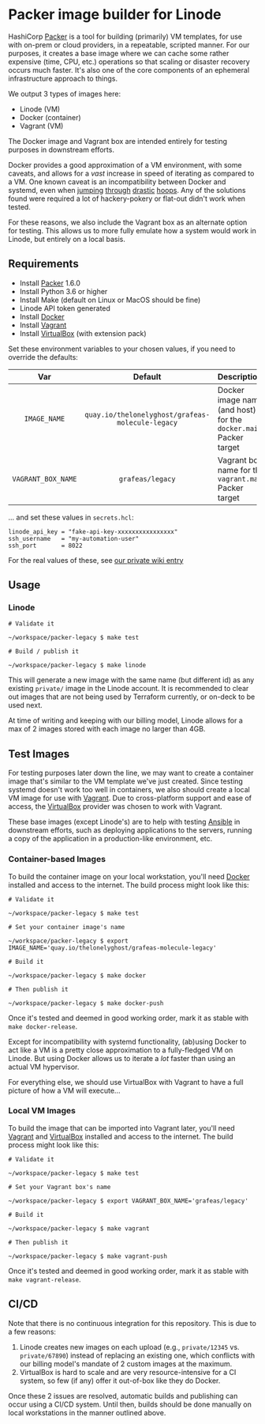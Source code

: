 # Packer image builder for Linode

HashiCorp [Packer] is a tool for building (primarily) VM templates, for use with on-prem or cloud providers, in a repeatable, scripted manner. For our purposes, it creates a base image where we can cache some rather expensive (time, CPU, etc.) operations so that scaling or disaster recovery occurs much faster. It's also one of the core components of an ephemeral infrastructure approach to things.

We output 3 types of images here:

- Linode (VM)
- Docker (container)
- Vagrant (VM)

The Docker image and Vagrant box are intended entirely for testing purposes in downstream efforts.

Docker provides a good approximation of a VM environment, with some caveats, and allows for a _vast_ increase in speed of iterating as compared to a VM. One known caveat is an incompatibility between Docker and systemd, even when [jumping][docker-systemd-1] [through][docker-systemd-2] [drastic][docker-systemd-3] [hoops][docker-systemd-4]. Any of the solutions found were required a lot of hackery-pokery or flat-out didn't work when tested.

For these reasons, we also include the Vagrant box as an alternate option for testing. This allows us to more fully emulate how a system would work in Linode, but entirely on a local basis.

[docker-systemd-1]: https://markandruth.co.uk/2020/10/10/running-systemd-inside-a-centos-8-docker-container
[docker-systemd-2]: https://developers.redhat.com/blog/2014/05/05/running-systemd-within-docker-container/
[docker-systemd-3]: https://developers.redhat.com/blog/2019/04/24/how-to-run-systemd-in-a-container/
[docker-systemd-4]: https://lwn.net/Articles/676831/

## Requirements

- Install [Packer] 1.6.0
- Install Python 3.6 or higher
- Install Make (default on Linux or MacOS should be fine)
- Linode API token generated
- Install [Docker]
- Install [Vagrant]
- Install [VirtualBox] (with extension pack)

Set these environment variables to your chosen values, if you need to override the defaults:

| Var                 | Default                                          | Description                                                      |
|:-------------------:|:------------------------------------------------:|:-----------------------------------------------------------------|
| `IMAGE_NAME`        | `quay.io/thelonelyghost/grafeas-molecule-legacy` | Docker image name (and host) for the `docker.main` Packer target |
| `VAGRANT_BOX_NAME`  | `grafeas/legacy`                                 | Vagrant box name for the `vagrant.main` Packer target            |

... and set these values in `secrets.hcl`:

```hcl
linode_api_key = "fake-api-key-xxxxxxxxxxxxxxxx"
ssh_username   = "my-automation-user"
ssh_port       = 8022
```

For the real values of these, see [our private wiki entry][wiki-packer]

## Usage

### Linode

```shell
# Validate it

~/workspace/packer-legacy $ make test

# Build / publish it

~/workspace/packer-legacy $ make linode
```

This will generate a new image with the same name (but different id) as any existing `private/` image in the Linode account. It is recommended to clear out images that are not being used by Terraform currently, or on-deck to be used next.

At time of writing and keeping with our billing model, Linode allows for a max of 2 images stored with each image no larger than 4GB.

## Test Images

For testing purposes later down the line, we may want to create a container image that's similar to the VM template we've just created. Since testing systemd doesn't work too well in containers, we also should create a local VM image for use with [Vagrant]. Due to cross-platform support and ease of access, the [VirtualBox] provider was chosen to work with Vagrant.

These base images (except Linode's) are to help with testing [Ansible] in downstream efforts, such as deploying applications to the servers, running a copy of the application in a production-like environment, etc.

### Container-based Images

To build the container image on your local workstation, you'll need [Docker] installed and access to the internet. The build process might look like this:

```shell
# Validate it

~/workspace/packer-legacy $ make test

# Set your container image's name

~/workspace/packer-legacy $ export IMAGE_NAME='quay.io/thelonelyghost/grafeas-molecule-legacy'

# Build it

~/workspace/packer-legacy $ make docker

# Then publish it

~/workspace/packer-legacy $ make docker-push
```

Once it's tested and deemed in good working order, mark it as stable with `make docker-release`.

Except for incompatibility with systemd functionality, (ab)using Docker to act like a VM is a pretty close approximation to a fully-fledged VM on Linode. But using Docker allows us to iterate a _lot_ faster than using an actual VM hypervisor.

For everything else, we should use VirtualBox with Vagrant to have a full picture of how a VM will execute...

### Local VM Images

To build the image that can be imported into Vagrant later, you'll need [Vagrant] and [VirtualBox] installed and access to the internet. The build process might look like this:

```shell
# Validate it

~/workspace/packer-legacy $ make test

# Set your Vagrant box's name

~/workspace/packer-legacy $ export VAGRANT_BOX_NAME='grafeas/legacy'

# Build it

~/workspace/packer-legacy $ make vagrant

# Then publish it

~/workspace/packer-legacy $ make vagrant-push
```

Once it's tested and deemed in good working order, mark it as stable with `make vagrant-release`.

## CI/CD

Note that there is no continuous integration for this repository. This is due to a few reasons:

1. Linode creates new images on each upload (e.g., `private/12345` vs. `private/67890`) instead of replacing an existing one, which conflicts with our billing model's mandate of 2 custom images at the maximum.
2. VirtualBox is hard to scale and are very resource-intensive for a CI system, so few (if any) offer it out-of-box like they do Docker.

Once these 2 issues are resolved, automatic builds and publishing can occur using a CI/CD system. Until then, builds should be done manually on local workstations in the manner outlined above.

[Packer]: https://www.packer.io/
[Docker]: https://www.docker.com/
[Vagrant]: https://www.vagrantup.com/
[VirtualBox]: https://www.virtualbox.org/
[Ansible]: https://docs.ansible.com/
[wiki-packer]: https://app.gitbook.com/@grafeas-group/s/dev/infra/packer
